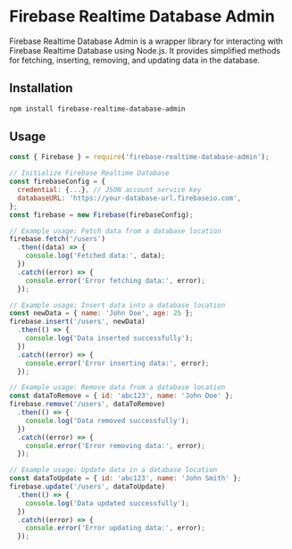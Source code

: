 
# Firebase Realtime Database Admin

Firebase Realtime Database Admin is a wrapper library for interacting with Firebase Realtime Database using Node.js. It provides simplified methods for fetching, inserting, removing, and updating data in the database.

## Installation

```bash
npm install firebase-realtime-database-admin
```

## Usage
```js
const { Firebase } = require('firebase-realtime-database-admin');

// Initialize Firebase Realtime Database
const firebaseConfig = {
  credential: {...}, // JSON account service key
  databaseURL: 'https://your-database-url.firebaseio.com',
};
const firebase = new Firebase(firebaseConfig);

// Example usage: Fetch data from a database location
firebase.fetch('/users')
  .then((data) => {
    console.log('Fetched data:', data);
  })
  .catch((error) => {
    console.error('Error fetching data:', error);
  });

// Example usage: Insert data into a database location
const newData = { name: 'John Doe', age: 25 };
firebase.insert('/users', newData)
  .then(() => {
    console.log('Data inserted successfully');
  })
  .catch((error) => {
    console.error('Error inserting data:', error);
  });

// Example usage: Remove data from a database location
const dataToRemove = { id: 'abc123', name: 'John Doe' };
firebase.remove('/users', dataToRemove)
  .then(() => {
    console.log('Data removed successfully');
  })
  .catch((error) => {
    console.error('Error removing data:', error);
  });

// Example usage: Update data in a database location
const dataToUpdate = { id: 'abc123', name: 'John Smith' };
firebase.update('/users', dataToUpdate)
  .then(() => {
    console.log('Data updated successfully');
  })
  .catch((error) => {
    console.error('Error updating data:', error);
  });
```

